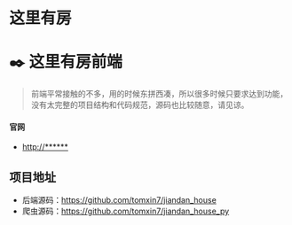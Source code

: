 <p align="center">
  <h1>这里有房</h1>
</p>



# :black_nib: 这里有房前端

> 前端平常接触的不多，用的时候东拼西凑，所以很多时候只要求达到功能，没有太完整的项目结构和代码规范，源码也比较随意，请见谅。

#### 官网

- [http://******](http://******)


## 项目地址
- 后端源码：https://github.com/tomxin7/jiandan_house
- 爬虫源码：https://github.com/tomxin7/jiandan_house_py


